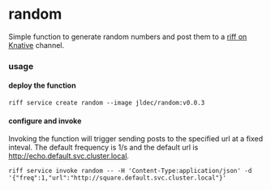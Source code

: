 # random
Simple function to generate random numbers and post them to a [riff on Knative](https://github.com/projectriff/riff) channel.

### usage

#### deploy the function
```
riff service create random --image jldec/random:v0.0.3
```

#### configure and invoke
Invoking the function will trigger sending posts to the specified url at a fixed inteval. The default frequency is 1/s and the default url is http://echo.default.svc.cluster.local.  

```
riff service invoke random -- -H 'Content-Type:application/json' -d '{"freq":1,"url":"http://square.default.svc.cluster.local"}'
```

